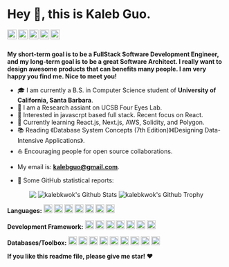 # Hey 👋, this is Kaleb Guo.



<a href="https://leetcode-cn.com/u/kalebkwok/">
  <img align="left" alt="Leetcode" width="22px" src="https://cdn.jsdelivr.net/npm/simple-icons@v3/icons/leetcode.svg" />
</a>
<a href="https://www.linkedin.com/in/kaleb-kwok/">
  <img align="left" alt="LinkedIn" width="22px" src="https://cdn.jsdelivr.net/npm/simple-icons@3.13.0/icons/linkedin.svg" />
</a>
<a href="https://ilab.cs.ucsb.edu/">
  <img align="left" alt="Research" width="22px" src="https://cdn.jsdelivr.net/npm/simple-icons@3.13.0/icons/pytorch.svg" />
</a>
<a href="mailto: kalebguo@gmail.com ">
  <img align="left" alt="Gmail" width="22px" src="https://cdn.jsdelivr.net/npm/simple-icons@3.12.2/icons/gmail.svg" />
</a>
<a href="https://www.zhihu.com/people/kaleb-86">
  <img align="left" alt="Zhihu" width="22px" src="https://cdn.jsdelivr.net/npm/simple-icons@v3/icons/zhihu.svg" />
</a>
<br />
<br />


**My short-term goal is to be a FullStack Software Development Engineer, and my long-term goal is to be a great Software Architect. I really want to design awesome products that can benefits many people. I am very happy you find me. Nice to meet you!**

* 🎓  I am currently a B.S. in Computer Science student of **University of California, Santa Barbara**.
* 💼   I am a Research assiant on UCSB Four Eyes Lab.
* 🧐   Interested in javascrpt based full stack. Recent focus on React.
* 🌱   Currently learning React.js, Next.js, AWS, Solidity, and Polygon.
* 📚   Reading 《Database System Concepts (7th Edition)》《Designing Data-Intensive Applications》.
* ⛵   Encouraging people for open source collaborations.
- My email is: **kalebguo@gmail.com**.



* 👑   Some GitHub statistical reports:
<p align="center">
<img align="center" src="https://github-readme-stats.vercel.app/api/top-langs/?username=kalebkwok&hide_langs_below=1&theme=default&line_height=27&layout=compact" />
<img align="center" src="https://github-readme-stats.vercel.app/api?username=kalebkwok&show_icons=true&count_private=true&include_all_commits=true&line_height=21" alt="kalebkwok's Github Stats" />
<img align="center" src="https://github-profile-trophy.vercel.app/?username=kalebkwok&column=7" alt="kalebkwok's Github Trophy" />
</p>




**Languages:**
<code><img height="20" src="https://cdn.jsdelivr.net/npm/simple-icons@3.12.2/icons/javascript.svg"></code>
<code><img height="20" src="https://cdn.jsdelivr.net/npm/simple-icons@3.12.2/icons/python.svg"></code>
<code><img height="20" src="https://cdn.jsdelivr.net/npm/simple-icons@3.12.2/icons/cplusplus.svg"></code>
<code><img height="20" src="https://cdn.jsdelivr.net/npm/simple-icons@3.12.2/icons/java.svg"></code>
<code><img height="20" src="https://cdn.jsdelivr.net/npm/simple-icons@3.12.2/icons/ruby.svg"></code>
<code><img height="20" src="https://cdn.jsdelivr.net/npm/simple-icons@3.12.2/icons/html5.svg"></code>
<code><img height="20" src="https://cdn.jsdelivr.net/npm/simple-icons@3.12.2/icons/css3.svg"></code>


**Development Framework:**
<code><img height="20" src="https://cdn.jsdelivr.net/npm/simple-icons@3.12.2/icons/react.svg"></code>
<code><img height="20" src="https://cdn.jsdelivr.net/npm/simple-icons@3.12.2/icons/redux.svg"></code>
<code><img height="20" src="https://cdn.jsdelivr.net/npm/simple-icons@3.12.2/icons/next-dot-js.svg"></code>
<code><img height="20" src="https://cdn.jsdelivr.net/npm/simple-icons@3.12.2/icons/node-dot-js.svg"></code>
<code><img height="20" src="https://cdn.jsdelivr.net/npm/simple-icons@3.12.2/icons/numpy.svg"></code>
<code><img height="20" src="https://cdn.jsdelivr.net/npm/simple-icons@3.12.2/icons/pytorch.svg"></code>
<code><img height="20" src="https://cdn.jsdelivr.net/npm/simple-icons@3.12.2/icons/scikit-learn.svg"></code>


**Databases/Toolbox:**
<code><img height="20" src="https://cdn.jsdelivr.net/npm/simple-icons@3.12.2/icons/mysql.svg"></code>
<code><img height="20" src="https://cdn.jsdelivr.net/npm/simple-icons@3.12.2/icons/mongodb.svg"></code>
<code><img height="20" src="https://cdn.jsdelivr.net/npm/simple-icons@3.12.2/icons/postgresql.svg"></code>
<code><img height="20" src="https://cdn.jsdelivr.net/npm/simple-icons@3.12.2/icons/apollographql.svg"></code>
<code><img height="20" src="https://cdn.jsdelivr.net/npm/simple-icons@3.12.2/icons/amazonaws.svg"></code>
<code><img height="20" src="https://cdn.jsdelivr.net/npm/simple-icons@3.12.2/icons/jekyll.svg"></code>
<code><img height="20" src="https://cdn.jsdelivr.net/npm/simple-icons@3.12.2/icons/tailwindcss.svg"></code>
<code><img height="20" src="https://cdn.jsdelivr.net/npm/simple-icons@3.12.2/icons/material-ui.svg"></code>
<code><img height="20" src="https://cdn.jsdelivr.net/npm/simple-icons@3.12.2/icons/git.svg"></code>


**If you like this readme file, please give me star! ❤️**

